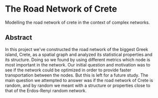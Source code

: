 # The Road Network of Crete
Modelling the road network of crete in the context of complex networks.

## Abstract
In this project we've constructed the road network of the biggest Greek island, Crete, as a spatial graph and analyzed its statistical properties and its structure. Doing so we found by using different metrics which node is most important in the network. Our initial question and motivation was to see if the network could be optimized in order to provide faster transportation between the nodes. But this is left for a future study. The main question we attempted to answer was if the road network of Crete is random, and by random we meant with a structure or properties close to that of the Erdos-Renyi random network.
